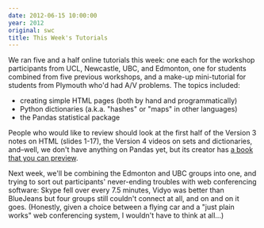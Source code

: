 ```yaml
---
date: 2012-06-15 10:00:00
year: 2012
original: swc
title: This Week's Tutorials
---
```

<p>We ran five and a half online tutorials this week: one each for the workshop participants from UCL, Newcastle, UBC, and Edmonton, one for students combined from five previous workshops, and a make-up mini-tutorial for students from Plymouth who'd had A/V problems. The topics included:</p>
<ul>
<li>creating simple HTML pages (both by hand and programmatically)</li>
<li>Python dictionaries (a.k.a. "hashes" or "maps" in other languages)</li>
<li>the Pandas statistical package</li>
</ul>
<p>People who would like to review should look at the first half of the Version 3 notes on HTML (slides 1-17), the Version 4 videos on sets and dictionaries, and–well, we don't have anything on Pandas yet, but its creator has <a href="http://shop.oreilly.com/product/0636920023784.do">a book that you can preview</a>.</p>
<p>Next week, we'll be combining the Edmonton and UBC groups into one, and trying to sort out participants' never-ending troubles with web conferencing software: Skype fell over every 7.5 minutes, Vidyo was better than BlueJeans but four groups still couldn't connect at all, and on and on it goes. (Honestly, given a choice between a flying car and a "just plain works" web conferencing system, I wouldn't have to think at all...)</p>
